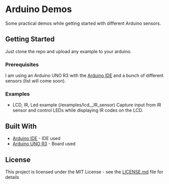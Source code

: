 # Arduino Demos

Some practical demos while getting started with different Arduino sensors.

## Getting Started

Just clone the repo and upload any example to your arduino.

### Prerequisites

I am using an Arduino UNO R3 with the [Arduino IDE](https://www.arduino.cc/en/Main/Software) and a bunch of different sensors (list will come soon).

### Examples
* LCD, IR, Led example (/examples/lcd__IR_sensor)
Capture input from IR sensor and control LEDs while displaying IR codes on the LCD.

## Built With

* [Arduino IDE](https://www.arduino.cc/en/Main/Software) - IDE used
* [Arduino UNO R3](https://store.arduino.cc/arduino-uno-rev3) - Board used

## License

This project is licensed under the MIT License - see the [LICENSE.md](LICENSE.md) file for details
